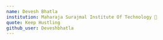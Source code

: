 ```yaml
---
name: Devesh Bhatla 
institution: Maharaja Surajmal Institute Of Technology 🚩
quote: Keep Hustling
github_user: Deveshbhatla
---
```

